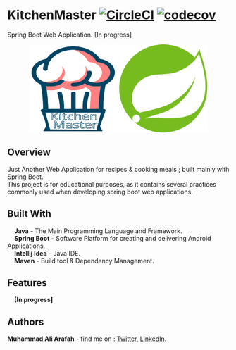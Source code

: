 # KitchenMaster [![CircleCI](https://circleci.com/gh/ZaTribune/kitchenmaster.svg?style=svg)](https://circleci.com/gh/ZaTribune/kitchenmaster) [![codecov](https://codecov.io/gh/ZaTribune/kitchenmaster/branch/master/graph/badge.svg?token=SFV4GJK1O0)](https://codecov.io/gh/ZaTribune/kitchenmaster)
Spring Boot Web Application. [In progress]
<p align="center">
  <img  src="src/main/resources/static/images/logo.svg" width="200" height="200"/>
  <img src="src/main/resources/static/images/spring.svg" width="200" height="200"/>
</p>

## Overview  
Just Another Web Application for recipes & cooking meals ; built mainly with Spring Boot.  
This project is for educational purposes, as it contains several practices commonly used when developing spring boot web applications.
 
## Built With  
&nbsp;&nbsp;&nbsp;&nbsp;**Java** - The Main Programming Language and Framework.  
&nbsp;&nbsp;&nbsp;&nbsp;**Spring Boot** - Software Platform for creating and delivering Android Applications.   
&nbsp;&nbsp;&nbsp;&nbsp;**Intellij Idea** - Java IDE.  
&nbsp;&nbsp;&nbsp;&nbsp;**Maven** - Build tool & Dependency Management.  

## Features  
&nbsp;&nbsp;&nbsp;&nbsp;**[In progress]**  

## Authors  
   **Muhammad Ali Arafah** - find me on : [Twitter](https://twitter.com/ZaTribune), [LinkedIn](https://www.linkedin.com/in/zatribune).  

